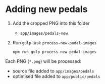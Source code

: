 # Adding new pedals

1. Add the cropped PNG into this folder

   * `app/images/pedals-new`

2. Run `gulp` task `process-new-pedal-images`

    ```
    npm run gulp process-new-pedal-images
    ```

Each PNG (`*.png`) will be processed:

* source file added to `app/images/pedals`
* optimised file added to `app/public/pedals`